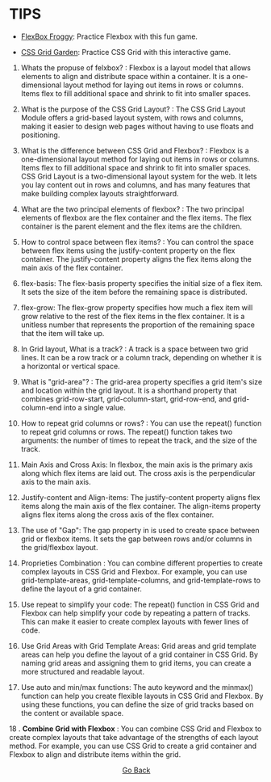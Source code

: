 # TIPS

- [FlexBox Froggy](https://flexboxfroggy.com/): Practice Flexbox with this fun game.

- [CSS Grid Garden](https://cssgridgarden.com/): Practice CSS Grid with this interactive game.

1. Whats the propuse of felxbox? : Flexbox is a layout model that allows elements to align and distribute space within a container. It is a one-dimensional layout method for laying out items in rows or columns. Items flex to fill additional space and shrink to fit into smaller spaces.

2. What is the purpose of the CSS Grid Layout? : The CSS Grid Layout Module offers a grid-based layout system, with rows and columns, making it easier to design web pages without having to use floats and positioning.

3. What is the difference between CSS Grid and Flexbox? : Flexbox is a one-dimensional layout method for laying out items in rows or columns. Items flex to fill additional space and shrink to fit into smaller spaces. CSS Grid Layout is a two-dimensional layout system for the web. It lets you lay content out in rows and columns, and has many features that make building complex layouts straightforward.

4. What are the two principal elements of flexbox? : The two principal elements of flexbox are the flex container and the flex items. The flex container is the parent element and the flex items are the children.

5. How to control space between flex items? : You can control the space between flex items using the justify-content property on the flex container. The justify-content property aligns the flex items along the main axis of the flex container.

6. flex-basis: The flex-basis property specifies the initial size of a flex item. It sets the size of the item before the remaining space is distributed.

7. flex-grow: The flex-grow property specifies how much a flex item will grow relative to the rest of the flex items in the flex container. It is a unitless number that represents the proportion of the remaining space that the item will take up.

8. In Grid layout, What is a track? : A track is a space between two grid lines. It can be a row track or a column track, depending on whether it is a horizontal or vertical space.

9. What is "grid-area"? : The grid-area property specifies a grid item's size and location within the grid layout. It is a shorthand property that combines grid-row-start, grid-column-start, grid-row-end, and grid-column-end into a single value.

10. How to repeat grid columns or rows? : You can use the repeat() function to repeat grid columns or rows. The repeat() function takes two arguments: the number of times to repeat the track, and the size of the track.

11. Main Axis and Cross Axis: In flexbox, the main axis is the primary axis along which flex items are laid out. The cross axis is the perpendicular axis to the main axis.

12. Justify-content and Align-items: The justify-content property aligns flex items along the main axis of the flex container. The align-items property aligns flex items along the cross axis of the flex container.

13. The use of "Gap": The gap property in is used to create space between grid or flexbox items. It sets the gap between rows and/or columns in the grid/flexbox layout.

14. Proprieties Combination : You can combine different properties to create complex layouts in CSS Grid and Flexbox. For example, you can use grid-template-areas, grid-template-columns, and grid-template-rows to define the layout of a grid container.

15. Use repeat to simplify your code: The repeat() function in CSS Grid and Flexbox can help simplify your code by repeating a pattern of tracks. This can make it easier to create complex layouts with fewer lines of code.

16. Use Grid Areas with Grid Template Areas: Grid areas and grid template areas can help you define the layout of a grid container in CSS Grid. By naming grid areas and assigning them to grid items, you can create a more structured and readable layout.

17. Use auto and min/max functions: The auto keyword and the minmax() function can help you create flexible layouts in CSS Grid and Flexbox. By using these functions, you can define the size of grid tracks based on the content or available space.

18 . **Combine Grid with Flexbox** : You can combine CSS Grid and Flexbox to create complex layouts that take advantage of the strengths of each layout method. For example, you can use CSS Grid to create a grid container and Flexbox to align and distribute items within the grid.

<div align="center">

[Go Back](/)

</div>